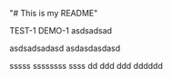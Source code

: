"# This is my README" 

TEST-1
DEMO-1
asdsadsad

asdsadsadasd
asdasdasdasd

sssss
ssssssss
ssss
dd
ddd
ddd
dddddd